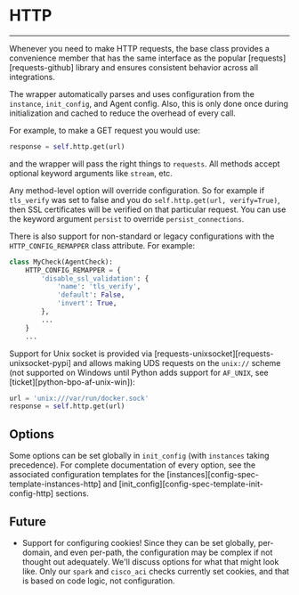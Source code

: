 # HTTP

-----

Whenever you need to make HTTP requests, the base class provides a convenience member that has the same interface as the
popular [requests][requests-github] library and ensures consistent behavior across all integrations.

The wrapper automatically parses and uses configuration from the `instance`, `init_config`, and Agent config. Also, this
is only done once during initialization and cached to reduce the overhead of every call.

For example, to make a GET request you would use:

```python
response = self.http.get(url)
```

and the wrapper will pass the right things to `requests`. All methods accept optional keyword arguments like `stream`, etc.

Any method-level option will override configuration. So for example if `tls_verify` was set to false and you do
`self.http.get(url, verify=True)`, then SSL certificates will be verified on that particular request. You can
use the keyword argument `persist` to override `persist_connections`.

There is also support for non-standard or legacy configurations with the `HTTP_CONFIG_REMAPPER` class attribute. For example:

```python
class MyCheck(AgentCheck):
    HTTP_CONFIG_REMAPPER = {
        'disable_ssl_validation': {
            'name': 'tls_verify',
            'default': False,
            'invert': True,
        },
        ...
    }
    ...
```

Support for Unix socket is provided via [requests-unixsocket][requests-unixsocket-pypi] and allows making UDS requests on the `unix://` scheme (not supported on Windows until Python adds support for `AF_UNIX`, see [ticket][python-bpo-af-unix-win]):

```python
url = 'unix:///var/run/docker.sock'
response = self.http.get(url)
```

## Options

Some options can be set globally in `init_config` (with `instances` taking precedence).
For complete documentation of every option, see the associated configuration templates for the
[instances][config-spec-template-instances-http] and [init_config][config-spec-template-init-config-http] sections.

## Future

- Support for configuring cookies! Since they can be set globally, per-domain, and even per-path, the configuration may be complex
  if not thought out adequately. We'll discuss options for what that might look like. Only our `spark` and `cisco_aci` checks
  currently set cookies, and that is based on code logic, not configuration.
